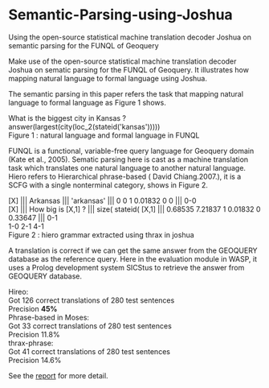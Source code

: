 # Semantic-Parsing-using-Joshua
Using the open-source statistical machine translation decoder Joshua on semantic parsing for the FUNQL of Geoquery

Make use of the open-source statistical machine translation decoder Joshua on
sematic parsing for the FUNQL of Geoquery. It illustrates how mapping natural language to
formal language using Joshua.


The semantic parsing in this paper refers the task that mapping natural language to formal
language as Figure 1 shows.

What is the biggest city in Kansas ?    
answer(largest(city(loc_2(stateid('kansas')))))   
Figure 1 : natural language and formal language in FUNQL    


FUNQL is a functional, variable-free query language for Geoquery domain (Kate et al., 2005).
Sematic parsing here is cast as a machine translation task which translates one natural language
to another natural language.
Hiero refers to Hierarchical phrase-based ( David Chiang.2007.), it is a SCFG with a single
nonterminal category, shows in Figure 2.


[X] ||| Arkansas ||| 'arkansas' ||| 0 0 1 0.01832 0 0 ||| 0-0   
[X] ||| How big is [X,1] ? ||| size( stateid( [X,1] ||| 0.68535 7.21837 1 0.01832 0 0.33647 ||| 0-1   
1-0 2-1 4-1   
Figure 2 : hiero grammar extracted using thrax in joshua    


A translation is correct if we can get the same answer from the GEOQUERY database as the
reference query.
Here in the evaluation module in WASP, it uses a Prolog development system SICStus to retrieve
the answer from GEOQUERY database.

Hireo:    
Got 126 correct translations of 280 test sentences    
Precision **45%**  
Phrase-based in Moses:    
Got 33 correct translations of 280 test sentences   
Precision 11.8%   
thrax-phrase:   
Got 41 correct translations of 280 test sentences   
Precision 14.6%   

See the [report](./project-report2.pdf) for more detail.
